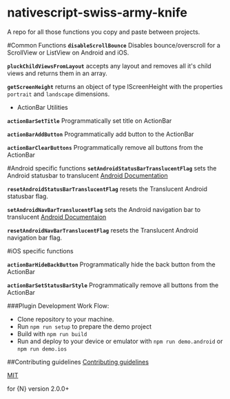 # nativescript-swiss-army-knife

A repo for all those functions you copy and paste between projects.

#Common Functions
**`disableScrollBounce`** Disables bounce/overscroll for a ScrollView or ListView on Android and iOS.

**`pluckChildViewsFromLayout`** accepts any layout and removes all it's child views and returns them in an array.

**`getScreenHeight`**  returns an object of type IScreenHeight with the properties `portrait` and `landscape` dimensions.

* ActionBar Utilities

**`actionBarSetTitle`** Programmatically set title on ActionBar

**`actionBarAddButton`** Programmatically add button to the ActionBar

**`actionBarClearButtons`** Programmatically remove all buttons from the ActionBar

#Android specific functions
**`setAndroidStatusBarTranslucentFlag`** sets the Android statusbar to translucent [Android Documentation](https://developer.android.com/reference/android/view/WindowManager.LayoutParams.html#FLAG_TRANSLUCENT_STATUS)

**`resetAndroidStatusBarTranslucentFlag`** resets the Translucent Android statusbar flag.

**`setAndroidNavBarTranslucentFlag`** sets the Android navigation bar to translucent [Android Documentaion](https://developer.android.com/reference/android/view/WindowManager.LayoutParams.html#FLAG_TRANSLUCENT_NAVIGATION)

**`resetAndroidNavBarTranslucentFlag`** resets the Translucent Android navigation bar flag.

#iOS specific functions

**`actionBarHideBackButton`** Programmatically hide the back button from the ActionBar

**`actionBarSetStatusBarStyle`** Programmatically remove all buttons from the ActionBar

###Plugin Development Work Flow:

* Clone repository to your machine.
* Run `npm run setup` to prepare the demo project
* Build with `npm run build`
* Run and deploy to your device or emulator with `npm run demo.android` or `npm run demo.ios`

##Contributing guidelines
[Contributing guidelines](https://github.com/TheOriginalJosh/nativescript-swiss-army-knife/blob/master/CONTRIBUTING.md)

[MIT](/LICENSE)

for {N} version 2.0.0+
